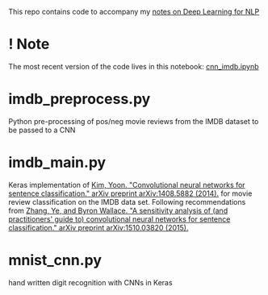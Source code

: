 This repo contains code to accompany my [notes on Deep Learning for NLP](http://www.lix.polytechnique.fr/Labo/Antoine.Tixier/dl_nlp_notes.pdf)
# ! Note
The most recent version of the code lives in this notebook: [cnn_imdb.ipynb](https://github.com/Tixierae/deep_learning_NLP/blob/master/cnn_imdb.ipynb)
# imdb_preprocess.py
Python pre-processing of pos/neg movie reviews from the IMDB dataset to be passed to a CNN
# imdb_main.py
Keras implementation of [Kim, Yoon. "Convolutional neural networks for sentence classification." arXiv preprint arXiv:1408.5882 (2014).](https://arxiv.org/pdf/1408.5882.pdf) for movie review classification on the IMDB data set.
Following recommendations from [Zhang, Ye, and Byron Wallace. "A sensitivity analysis of (and practitioners' guide to) convolutional neural networks for sentence classification." arXiv preprint arXiv:1510.03820 (2015).](https://arxiv.org/pdf/1510.03820.pdf)
# mnist_cnn.py
hand written digit recognition with CNNs in Keras
